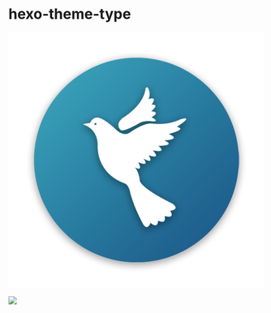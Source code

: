 # hexo-theme-type

![](./hexo-theme-type-logo.png)

![](https://imgur.itypen.com/picgo/20200126160137.png)